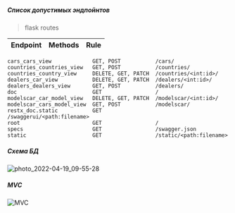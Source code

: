 ##### Список допустимых эндпойнтов
> flask routes

| Endpoint     | Methods      | Rule  |
| :---: |   :---:       | :---: |
```cars_car_view              DELETE, GET, PATCH  /cars/<int:id>/
cars_cars_view             GET, POST           /cars/
countries_countries_view   GET, POST           /countries/
countries_country_view     DELETE, GET, PATCH  /countries/<int:id>/
dealers_car_view           DELETE, GET, PATCH  /dealers/<int:id>/
dealers_dealers_view       GET, POST           /dealers/
doc                        GET                 /
modelscar_car_model_view   DELETE, GET, PATCH  /modelscar/<int:id>/
modelscar_cars_model_view  GET, POST           /modelscar/
restx_doc.static           GET                 /swaggerui/<path:filename>
root                       GET                 /
specs                      GET                 /swagger.json
static                     GET                 /static/<path:filename>
```
##### Cхема БД
![photo_2022-04-19_09-55-28](https://user-images.githubusercontent.com/25077706/164798587-b2e5ce45-3dcf-46ce-b16d-87b1fe4087db.jpg)
##### MVC
![MVC](https://user-images.githubusercontent.com/25077706/160255834-4f21ae0b-22c3-4a48-9bd9-320f462446a9.png)
